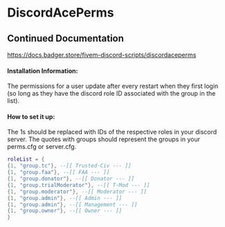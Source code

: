 # DiscordAcePerms



## Continued Documentation
https://docs.badger.store/fivem-discord-scripts/discordaceperms


#### Installation Information:

The permissions for a user update after every restart when they first login (so long as they have the discord role ID associated with the group in the list).

#### How to set it up:


The 1s should be replaced with IDs of the respective roles in your discord server. The quotes with groups should represent the groups in your perms.cfg or server.cfg.
```lua
roleList = {
{1, "group.tc"}, --[[ Trusted-Civ --- ]] 
{1, "group.faa"}, --[[ FAA --- ]]
{1, "group.donator"}, --[[ Donator --- ]]
{1, "group.trialModerator"}, --[[ T-Mod --- ]] 
{1, "group.moderator"}, --[[ Moderator --- ]]
{1, "group.admin"}, --[[ Admin --- ]]
{1, "group.admin"}, --[[ Management --- ]]
{1, "group.owner"}, --[[ Owner --- ]]
}
